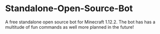 # Standalone-Open-Source-Bot
A free standalone open source bot for Minecraft 1.12.2. The bot has has a multitude of fun commands as well more planned in the future!
